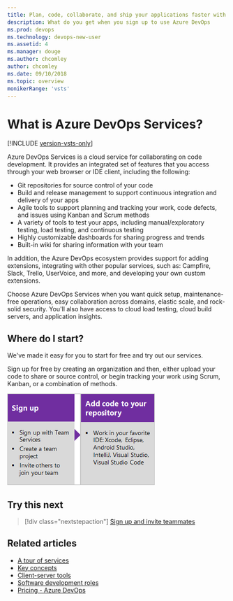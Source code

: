 ```yaml
---
title: Plan, code, collaborate, and ship your applications faster with Azure DevOps 
description: What do you get when you sign up to use Azure DevOps  
ms.prod: devops
ms.technology: devops-new-user
ms.assetid: 4 
ms.manager: douge
ms.author: chcomley
author: chcomley
ms.date: 09/10/2018
ms.topic: overview
monikerRange: 'vsts'
---
```


# What is Azure DevOps Services?

[!INCLUDE [version-vsts-only](../_shared/version-vsts-only.md)]

Azure DevOps Services is a cloud service for collaborating on code development. It provides an integrated set of features that you access through your web browser or IDE client, including the following:

- Git repositories for source control of your code
- Build and release management to support continuous integration and delivery of your apps
- Agile tools to support planning and tracking your work, code defects, and issues using Kanban and Scrum methods
- A variety of tools to test your apps, including manual/exploratory testing, load testing, and continuous testing
- Highly customizable dashboards for sharing progress and trends
- Built-in wiki for sharing information with your team

In addition, the Azure DevOps ecosystem provides support for adding extensions, integrating with other popular services, such as: Campfire, Slack, Trello, UserVoice, and more, and developing your own custom extensions.  

Choose Azure DevOps Services when you want quick setup, maintenance-free operations, easy collaboration across domains, elastic scale, and rock-solid security. You'll also have access to cloud load testing, cloud build servers, and application insights.

## Where do I start?

We've made it easy for you to start for free and try out our services.

Sign up for free by creating an organization and then, either upload your code to share or source control, or begin tracking your work using Scrum, Kanban, or a combination of methods.

[![Sign up for Azure DevOps Services](_img/what-is-vsts-sign-up-step-1.png)](sign-up-invite-teammates.md)[![Add code to repository](_img/what-is-vsts-add-code-ide-step-2.png)](code-with-git.md)

## Try this next  

> [!div class="nextstepaction"]
> [Sign up and invite teammates](sign-up-invite-teammates.md)

## Related articles

- [A tour of services](services.md)
- [Key concepts](concepts.md)  
- [Client-server tools](tools.md)
- [Software development roles](roles.md)
- [Pricing - Azure DevOps](https://visualstudio.microsoft.com/team-services/pricing/)


<!---
[Small teams can start for free!](https://visualstudio.microsoft.com/products/visual-studio-team-services-vs.aspx)  
[DevOps overview for Azure DevOps Services and TFS](index.md)
*(c) 2016 Microsoft Corporation. All rights reserved. This document is
provided "as-is." Information and views expressed in this document,
including URL and other Internet Web site references, may change without
notice. You bear the risk of using it.*

*This document does not provide you with any legal rights to any
intellectual property in any Microsoft product. You may copy and use
this document for your internal, reference purposes.*
--> 
